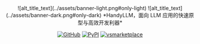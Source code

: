 <style>
.md-content .md-typeset h1 { display: none; }
</style>

<div align="middle" markdown>
  ![alt_title_text](../assets/banner-light.png#only-light)
  ![alt_title_text](../assets/banner-dark.png#only-dark)
  *HandyLLM，面向 LLM 应用的快速原型与高效开发利器*

  [![GitHub](https://img.shields.io/badge/github-HandyLLM-blue?logo=github)](https://github.com/atomiechen/HandyLLM) [![PyPI](https://img.shields.io/pypi/v/HandyLLM?logo=pypi&logoColor=white)](https://pypi.org/project/HandyLLM/) [![vsmarketplace](https://vsmarketplacebadges.dev/version-short/atomiechen.handyllm.svg)](https://marketplace.visualstudio.com/items?itemName=atomiechen.handyllm)
</div>

